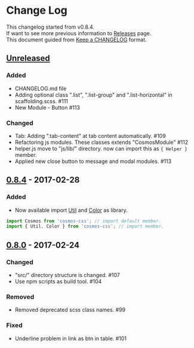# Change Log
This changelog started from v0.8.4.  
If want to see more previous information to [Releases](https://github.com/archco/cosmos-css/releases) page.  
This document guided from [Keep a CHANGELOG](http://keepachangelog.com/en/0.3.0/) format.

## [Unreleased]
### Added
- CHANGELOG.md file
- Adding optional class ".list", ".list-group" and ".list-horizontal" in scaffolding.scss. #111
- New Module - Button #113

### Changed
- Tab: Adding ".tab-content" at tab content automatically. #109
- Refactoring js modules. These classes extends "CosmosModule" #112
- helper.js move to "js/lib/" directory. now can import this as `{ Helper }` member.
- Applied new close button to message and modal modules. #113

## [0.8.4] - 2017-02-28
### Added
- Now available import [Util](https://github.com/archco/cosmos-css/wiki/util) and [Color](https://github.com/archco/cosmos-css/wiki/color) as library.
```javascript
import Cosmos from 'cosmos-css'; // import default member.
import { Util, Color } from 'cosmos-css'; // import member.
```

## [0.8.0] - 2017-02-24
### Changed
- "src/" directory structure is changed. #107
- Use npm scripts as build tool. #104

### Removed
- Removed deprecated scss class names. #99 

### Fixed
- Underline problem in link as btn in table. #101

[Unreleased]: https://github.com/archco/cosmos-css/compare/v0.8.4...master
[0.8.4]: https://github.com/archco/cosmos-css/compare/v0.8.0...v0.8.4
[0.8.0]: https://github.com/archco/cosmos-css/compare/v0.7.0...v0.8.0
